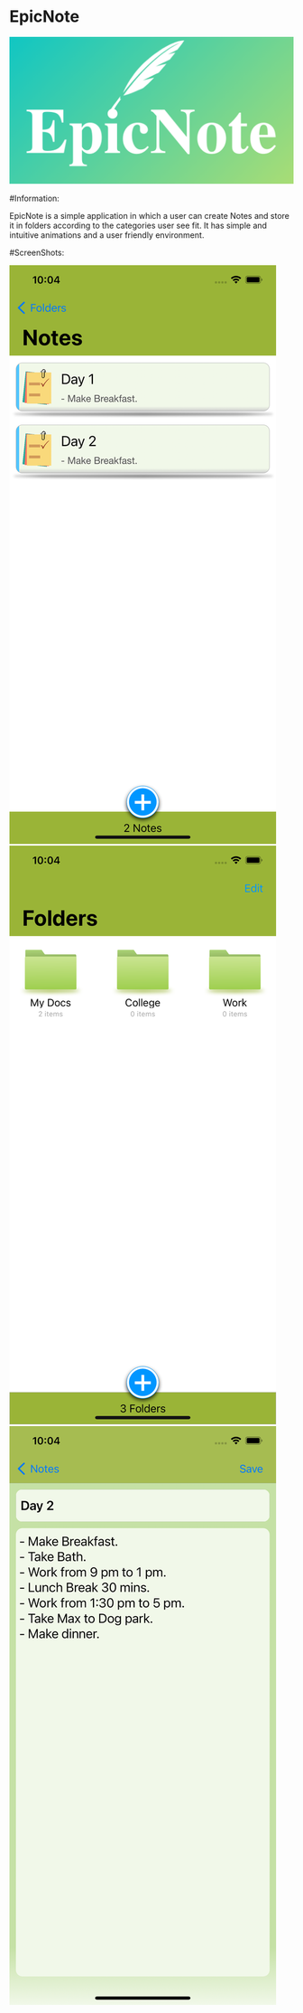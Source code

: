 # EpicNote

![](/Assets/1024%401x.png)

#Information:

EpicNote is a simple application in which a user can create Notes and store it in folders according to the categories user see fit. It has simple and intuitive animations and a user friendly environment.

#ScreenShots:

![](/Assets/Simulator%20Screen%20Shot%20-%20iPhone%2011%20Pro%20Max%20-%202020-10-26%20at%2022.04.17.png)
![](/Assets/Simulator%20Screen%20Shot%20-%20iPhone%2011%20Pro%20Max%20-%202020-10-26%20at%2022.04.25.png)
![](/Assets/Simulator%20Screen%20Shot%20-%20iPhone%2011%20Pro%20Max%20-%202020-10-26%20at%2022.04.40.png)
